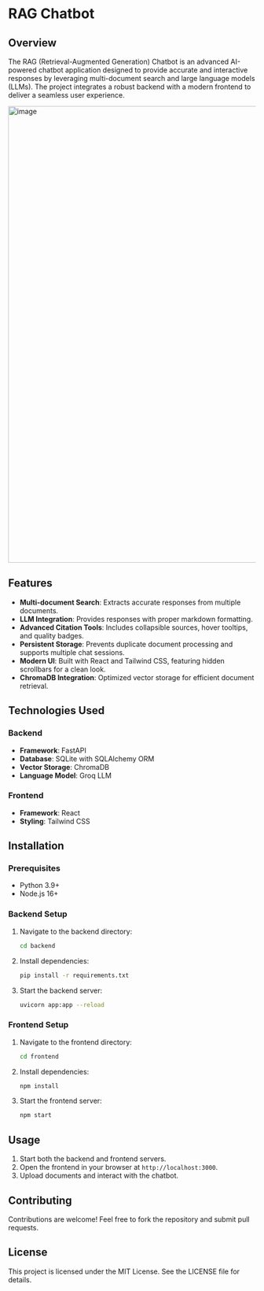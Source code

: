 # RAG Chatbot

## Overview
The RAG (Retrieval-Augmented Generation) Chatbot is an advanced AI-powered chatbot application designed to provide accurate and interactive responses by leveraging multi-document search and large language models (LLMs). The project integrates a robust backend with a modern frontend to deliver a seamless user experience.

<img width="1919" height="928" alt="image" src="https://github.com/user-attachments/assets/698a7916-fc2a-4d06-b0c4-a31f62f7d1c5" />

## Features
- **Multi-document Search**: Extracts accurate responses from multiple documents.
- **LLM Integration**: Provides responses with proper markdown formatting.
- **Advanced Citation Tools**: Includes collapsible sources, hover tooltips, and quality badges.
- **Persistent Storage**: Prevents duplicate document processing and supports multiple chat sessions.
- **Modern UI**: Built with React and Tailwind CSS, featuring hidden scrollbars for a clean look.
- **ChromaDB Integration**: Optimized vector storage for efficient document retrieval.

## Technologies Used
### Backend
- **Framework**: FastAPI
- **Database**: SQLite with SQLAlchemy ORM
- **Vector Storage**: ChromaDB
- **Language Model**: Groq LLM

### Frontend
- **Framework**: React
- **Styling**: Tailwind CSS

## Installation
### Prerequisites
- Python 3.9+
- Node.js 16+

### Backend Setup
1. Navigate to the backend directory:
   ```bash
   cd backend
   ```
2. Install dependencies:
   ```bash
   pip install -r requirements.txt
   ```
3. Start the backend server:
   ```bash
   uvicorn app:app --reload
   ```

### Frontend Setup
1. Navigate to the frontend directory:
   ```bash
   cd frontend
   ```
2. Install dependencies:
   ```bash
   npm install
   ```
3. Start the frontend server:
   ```bash
   npm start
   ```

## Usage
1. Start both the backend and frontend servers.
2. Open the frontend in your browser at `http://localhost:3000`.
3. Upload documents and interact with the chatbot.

## Contributing
Contributions are welcome! Feel free to fork the repository and submit pull requests.

## License
This project is licensed under the MIT License. See the LICENSE file for details.
